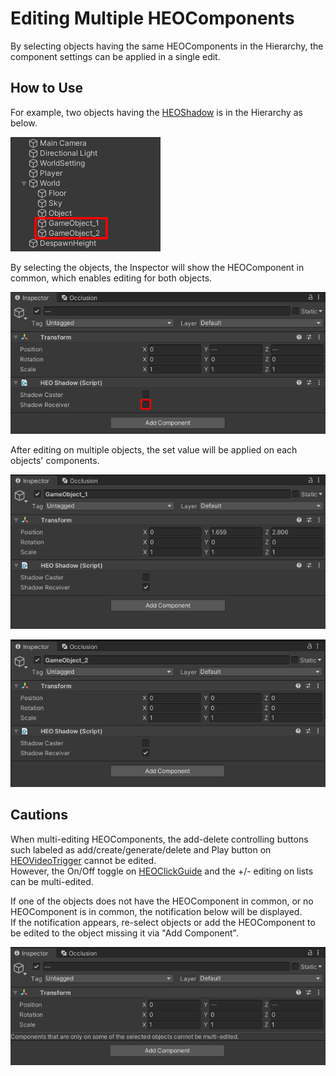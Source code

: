 # Editing Multiple HEOComponents

By selecting objects having the same HEOComponents in the Hierarchy, the component settings can be applied in a single edit.

## How to Use

For example, two objects having the [HEOShadow](../HEOComponents/HEOShadow.md) is in the Hierarchy as below.

![MultiSelect_1](img/MultiSelect_1.jpg)

By selecting the objects, the Inspector will show the HEOComponent in common, which enables editing for both objects.

![MultiSelect_2](img/MultiSelect_2.jpg)

After editing on multiple objects, the set value will be applied on each objects' components.

![MultiSelect_3](img/MultiSelect_3.jpg)

![MultiSelect_4](img/MultiSelect_4.jpg)

## Cautions

When multi-editing HEOComponents, the add-delete controlling buttons such labeled as add/create/generate/delete and Play button on [HEOVideoTrigger](../HEOComponents/HEOVideoTrigger.md) cannot be edited.<br>
However, the On/Off toggle on [HEOClickGuide](../HEOComponents/HEOClickGuide.md) and the +/- editing on lists can be multi-edited.

If one of the objects does not have the HEOComponent in common, or no HEOComponent is in common, the notification below will be displayed.<br>
If the notification appears, re-select objects or add the HEOComponent to be edited to the object missing it via "Add Component".

![MultiSelect_5](img/MultiSelect_5.jpg)